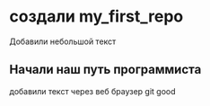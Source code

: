 # создали my_first_repo

Добавили небольшой текст

## Начали наш путь программиста

добавили текст через веб браузер 
git good
